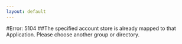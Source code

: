 ```yaml
---
layout: default
---
```


#Error: 5104
##The specified account store is already mapped to that Application. Please choose another group or directory. 